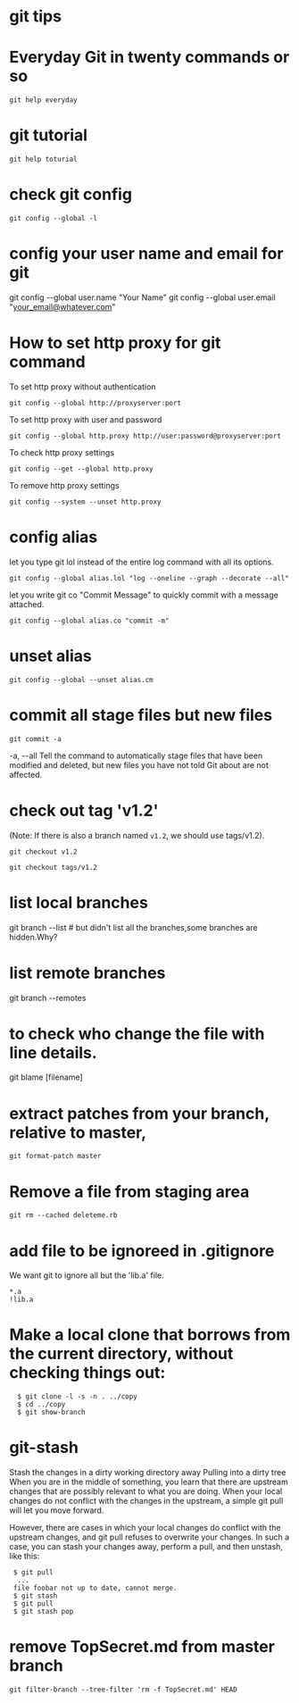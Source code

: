 # git tips

# Everyday Git in twenty commands or so
```
git help everyday
```
# git tutorial
```
git help toturial
```
# check git config
```
git config --global -l
```

# config your user name and email for git
git config --global user.name "Your Name"
git config --global user.email "your_email@whatever.com"

# How to set http proxy for git command
To set http proxy without authentication
```
git config --global http://proxyserver:port
```
To set http proxy with user and password
```
git config --global http.proxy http://user:password@proxyserver:port
```
To check http proxy settings
```
git config --get --global http.proxy
```
To remove http proxy settings
```
git config --system --unset http.proxy
```

# config alias
let you type git lol instead of the entire log command with all its options.
```
git config --global alias.lol "log --oneline --graph --decorate --all" 
```
let you write git co "Commit Message" to quickly commit with a message attached.
```
git config --global alias.co "commit -m" 
```
# unset alias
```
git config --global --unset alias.cm
```

# commit all stage files but new files
```
git commit -a
```
-a, --all
 Tell the command to automatically stage files that have been modified and
 deleted, but new files you have not told Git about are not affected.


# check out tag 'v1.2'
(Note: If there is also a branch named `v1.2`, we should use tags/v1.2).

```
git checkout v1.2
```

```
git checkout tags/v1.2
```


# list local branches
git branch --list # but didn't list all the branches,some branches are hidden.Why?

# list remote branches
git branch --remotes

# to check who change the file with line details.
git blame [filename] 


# extract patches from your branch, relative to master,
```
git format-patch master
```

# Remove a file from staging area
```
git rm --cached deleteme.rb 
```

# add file to be ignoreed in .gitignore
We want git to ignore all but the 'lib.a' file.
```
*.a
!lib.a
```

# Make a local clone that borrows from the current directory, without checking things out:
```
  $ git clone -l -s -n . ../copy
  $ cd ../copy
  $ git show-branch
```

# git-stash
Stash the changes in a dirty working directory away
 Pulling into a dirty tree
 When you are in the middle of something, you learn that there are upstream changes that are possibly relevant to what you are doing. When your local changes do not conflict with the changes in the upstream, a simple git pull will let you move forward.

 However, there are cases in which your local changes do conflict with the upstream changes, and git pull refuses to overwrite your changes. In such a case, you can stash your changes away, perform a pull, and then unstash, like this:
```
 $ git pull
  ...
 file foobar not up to date, cannot merge.
 $ git stash
 $ git pull
 $ git stash pop
``` 

# remove TopSecret.md from master branch
```
git filter-branch --tree-filter 'rm -f TopSecret.md' HEAD
```

